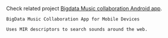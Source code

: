 Check related project [Bigdata Music collaboration Android app](https://github.com/hordiales/bigdata-music-collab).

	BigData Music Collaboration App for Mobile Devices

	Uses MIR descriptors to search sounds around the web.
